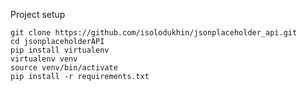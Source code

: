 Project setup

    git clone https://github.com/isolodukhin/jsonplaceholder_api.git
    cd jsonplaceholderAPI
    pip install virtualenv
    virtualenv venv
    source venv/bin/activate
    pip install -r requirements.txt